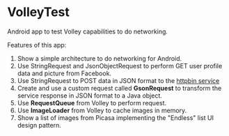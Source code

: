 VolleyTest
==========

Android app to test Volley capabilities to do networking.

Features of this app:

1. Show a simple architecture to do networking for Android.
2. Use StringRequest and JsonObjectRequest to perform GET user profile data and picture from Facebook.
3. Use StringRequest to POST data in JSON format to the [httpbin service](http://www.httpbin.org)
4. Create and use a custom request called **GsonRequest** to transform the service response in JSON format to a Java object.
5. Use **RequestQueue** from Volley to perform request.
6. Use **ImageLoader** from Volley to cache images in memory.
7. Show a list of images from Picasa implementing the "Endless" list UI design pattern.
